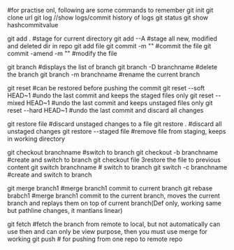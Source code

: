 #for practise onl, following are some commands to remember
git init
git clone url
git log  //show logs/commit history of logs
git status
git show hashcommitvalue 

git add .  #stage for current directory
git add --A  #stage all new, modified and deleted dir in repo
git add file
git commit -m "" #commit the file
git commit -amend -m ""  #modify the file

git branch #displays the list of branch
git branch -D branchname #delete the branch
git branch -m branchname #rename the current branch

git reset #can be restored before pushing the commit
git reset --soft HEAD~1 #undo the last commit and keeps the staged files only
git reset --mixed HEAD~1 #undo the last commit and keeps unstaged files only
git reset --hard HEAD~1  #undo the last commit and discard all changes

git restore file #discard unstaged changes to a file
git restore .  #discard all unstaged changes
git restore --staged file #remove file from staging, keeps in working directory

git checkout branchname #switch to branch
git checkout -b branchname #create and switch to branch
git checkout file 3restore the file to previous content
git switch branchname # switch to branch
git switch -c branchname #create and switch to branch

git merge branch1 #merge branch1 commit to current branch
git rebase brabch1 #merge branch1 commit to the current branch, moves the current branch and replays them on top of current branch(Def only, working same but pathline changes, it mantians linear)

git fetch #fetch the branch from remote to local, but not automatically can use then and can only be view purpose, then you must use merge for working
git push # for pushing from one repo to remote repo

